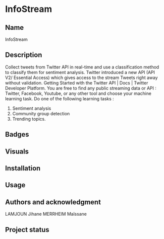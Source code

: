 # InfoStream

## Name
InfoStream

## Description
Collect tweets from Twitter API in real-time and use a classification method to classify them for sentiment analysis. Twitter introduced a new API (API V2/ Essential Access) which gives access to the stream Tweets right away without validation. Getting Started with the Twitter API | Docs | Twitter Developer Platform. You are free to find any public streaming data or API : Twitter, Facebook, Youtube, or any other tool and choose your machine learning task. Do one of the following learning tasks :
1. Sentiment analysis
2. Community group detection
3. Trending topics.

## Badges


## Visuals

## Installation

## Usage

## Authors and acknowledgment
LAMJOUN Jihane
MERRHEIM Maïssane


## Project status

